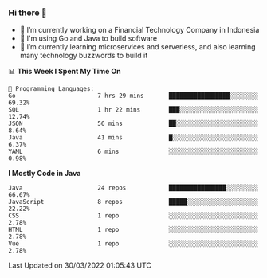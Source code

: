 ### Hi there 👋

<!--
**mazzama/mazzama** is a ✨ _special_ ✨ repository because its `README.md` (this file) appears on your GitHub profile.

Here are some ideas to get you started:

- 🔭 I’m currently working on ...
- 🌱 I’m currently learning ...
- 👯 I’m looking to collaborate on ...
- 🤔 I’m looking for help with ...
- 💬 Ask me about ...
- 📫 How to reach me: ...
- 😄 Pronouns: ...
- ⚡ Fun fact: ...
-->

- 🔭 I’m currently working on a Financial Technology Company in Indonesia
- :gun: I'm using Go and Java to build software
- 🌱 I’m currently learning microservices and serverless, and also learning many technology buzzwords to build it

<!--START_SECTION:waka-->
📊 **This Week I Spent My Time On** 

```text
💬 Programming Languages: 
Go                       7 hrs 29 mins       █████████████████░░░░░░░░   69.32% 
SQL                      1 hr 22 mins        ███░░░░░░░░░░░░░░░░░░░░░░   12.74% 
JSON                     56 mins             ██░░░░░░░░░░░░░░░░░░░░░░░   8.64% 
Java                     41 mins             █░░░░░░░░░░░░░░░░░░░░░░░░   6.37% 
YAML                     6 mins              ░░░░░░░░░░░░░░░░░░░░░░░░░   0.98%

```

**I Mostly Code in Java** 

```text
Java                     24 repos            ████████████████░░░░░░░░░   66.67% 
JavaScript               8 repos             █████░░░░░░░░░░░░░░░░░░░░   22.22% 
CSS                      1 repo              ░░░░░░░░░░░░░░░░░░░░░░░░░   2.78% 
HTML                     1 repo              ░░░░░░░░░░░░░░░░░░░░░░░░░   2.78% 
Vue                      1 repo              ░░░░░░░░░░░░░░░░░░░░░░░░░   2.78%

```



 Last Updated on 30/03/2022 01:05:43 UTC
<!--END_SECTION:waka-->
